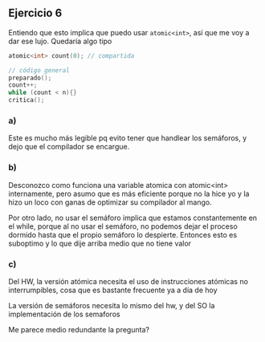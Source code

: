 ## Ejercicio 6

Entiendo que esto implica que puedo usar `atomic<int>`, así que me voy a dar ese lujo. Quedaría algo tipo

```c++
atomic<int> count(0); // compartida

// código general
preparado();
count++;
while (count < n){}
critica();
```

### a)
Este es mucho más legible pq evito tener que handlear los semáforos, y dejo que el compilador se encargue.

### b) 
Desconozco como funciona una variable atomica con atomic\<int\> internamente, pero asumo que es más eficiente porque no la hice yo y la hizo un loco con ganas de optimizar su compilador al mango.

Por otro lado, no usar el semáforo implica que estamos constantemente en el while, porque al no usar el semáforo, no podemos dejar el proceso dormido hasta que el propio semáforo lo despierte. Entonces esto es suboptimo y lo que dije arriba medio que no tiene valor

### c)

Del HW, la versión atómica necesita el uso de instrucciones atómicas no interrumpibles, cosa que es bastante frecuente ya a día de hoy

La versión de semáforos necesita lo mismo del hw, y del SO la implementación de los semaforos

Me parece medio redundante la pregunta?
